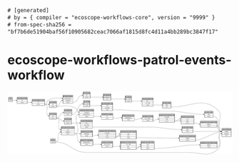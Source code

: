 ```
# [generated]
# by = { compiler = "ecoscope-workflows-core", version = "9999" }
# from-spec-sha256 = "bf7b6de51904baf56f10905682ceac7066af1815d8fc4d11a4bb289bc3847f17"

```
# ecoscope-workflows-patrol-events-workflow

![](graph.png)
